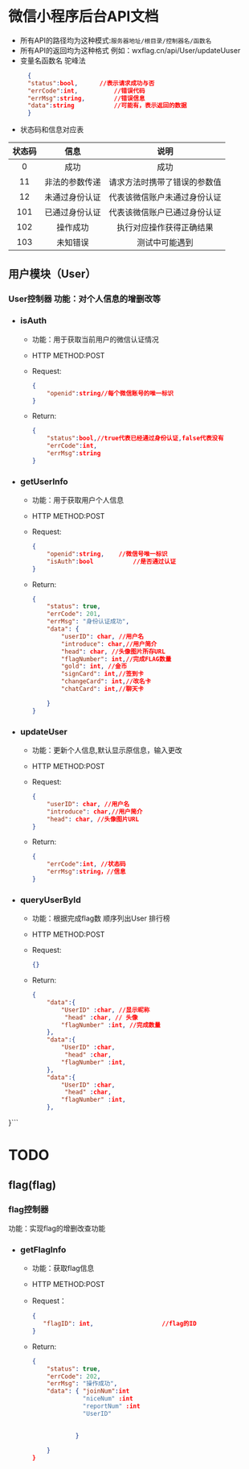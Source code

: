 # 微信小程序后台API文档

- 所有API的路径均为这种模式:`服务器地址/根目录/控制器名/函数名`
- 所有API的返回均为这种格式 例如：wxflag.cn/api/User/updateUuser
- 变量名函数名 驼峰法
  ```json
    {
    "status":bool,		//表示请求成功与否
    "errCode":int,			//错误代码
    "errMsg":string,		//错误信息
    "data":string			//可能有，表示返回的数据
    }
  ```
- 状态码和信息对应表

|    状态码    |        信息        |                 说明                 |
| :-----------: | :--------------------: | :----------------------------------: |
|      0       |      成功                |   成功   |
|      11       |     非法的参数传递     |     请求方法时携带了错误的参数值     |
|      12       |     未通过身份认证     |     代表该微信账户未通过身份认证     |
|      101      |     已通过身份认证     |     代表该微信账户已通过身份认证     |
|      102      |        操作成功        |       执行对应操作获得正确结果       |
|      103      |       未知错误         |      测试中可能遇到

## 用户模块（User）

### User控制器  功能：对个人信息的增删改等

- ### isAuth

  - 功能：用于获取当前用户的微信认证情况

  - HTTP METHOD:POST

  - Request:

    ```json
    {
        "openid":string//每个微信账号的唯一标识
    }
    ```

  - Return:

    ```json
    {
        "status":bool,//true代表已经通过身份认证,false代表没有
        "errCode":int,
        "errMsg":string
    }
    ```

- ### getUserInfo

  - 功能：用于获取用户个人信息

  - HTTP METHOD:POST

  - Request:

    ```json
    {
        "openid":string,	//微信号唯一标识
        "isAuth":bool			//是否通过认证
    }
    ```

  - Return:

    ```json
    {
        "status": true,
        "errCode": 201,
        "errMsg": "身份认证成功",
        "data": {
            "userID": char, //用户名
            "introduce": char,//用户简介
            "head": char, //头像图片所存URL
            "flagNumber": int,//完成FLAG数量
            "gold": int, //金币
            "signCard": int,//签到卡
            "changeCard": int,//改名卡
            "chatCard": int,//聊天卡

        }
    }
    ```
- ### updateUser

  - 功能：更新个人信息,默认显示原信息，输入更改

  - HTTP METHOD:POST

  - Request:

    ```json
    {
        "userID": char, //用户名
        "introduce": char,//用户简介
        "head": char, //头像图片URL
    }
    ```

  - Return:

    ```json
    {
        "errCode":int, //状态码
        "errMsg":string，//信息
    }
    ```



- ### queryUserById

  - 功能：根据完成flag数 顺序列出User 排行榜

  - HTTP METHOD:POST

  - Request:

    ```json
    {}
    ```

  - Return:

    ```json
    {
        "data":{
            "UserID" :char, //显示昵称
             "head" :char, // 头像
            "flagNumber" :int, //完成数量
        },
        "data":{
            "UserID" :char,
             "head" :char,
            "flagNumber" :int,
        },
        "data":{
            "UserID" :char,
             "head" :char,
            "flagNumber" :int,
        },
 }```

# TODO


## flag(flag)
### flag控制器	

功能：实现flag的增删改查功能

- ### getFlagInfo

  - 功能：获取flag信息

  - HTTP METHOD:POST

  - Request：

    ```json
    {
       "flagID": int,					//flag的ID
    }
    ```

  - Return:

    ```json
    {
        "status": true,
        "errCode": 202,
        "errMsg": "操作成功",
        "data": { "joinNum":int
                  "niceNum" :int
                  "reportNum" :int
                  "UserID"

            
                }
            
        }
    }
    ```





